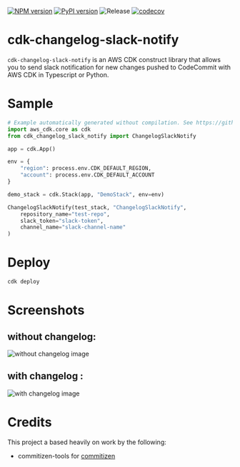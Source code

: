 [![NPM version](https://badge.fury.io/js/cdk-changelog-slack-notify.svg)](https://badge.fury.io/js/cdk-changelog-slack-notify)
[![PyPI version](https://badge.fury.io/py/cdk-changelog-slack-notify.svg)](https://badge.fury.io/py/cdk-changelog-slack-notify)
![Release](https://github.com/mikeyangyo/cdk-changelog-slack-notify/workflows/Release/badge.svg)
[![codecov](https://codecov.io/gh/mikeyangyo/cdk-changelog-slack-notify/branch/main/graph/badge.svg?token=MNQ4CKJDLS)](https://codecov.io/gh/mikeyangyo/cdk-changelog-slack-notify)

# cdk-changelog-slack-notify

`cdk-changelog-slack-notify` is an AWS CDK construct library that allows you to send slack notification for new changes pushed to CodeCommit with AWS CDK in Typescript or Python.

# Sample

```python
# Example automatically generated without compilation. See https://github.com/aws/jsii/issues/826
import aws_cdk.core as cdk
from cdk_changelog_slack_notify import ChangelogSlackNotify

app = cdk.App()

env = {
    "region": process.env.CDK_DEFAULT_REGION,
    "account": process.env.CDK_DEFAULT_ACCOUNT
}

demo_stack = cdk.Stack(app, "DemoStack", env=env)

ChangelogSlackNotify(test_stack, "ChangelogSlackNotify",
    repository_name="test-repo",
    slack_token="slack-token",
    channel_name="slack-channel-name"
)
```

# Deploy

```sh
cdk deploy
```

# Screenshots

## without changelog:

![without changelog image](images/without_changelog.png)

## with changelog :

![with changelog image](images/with_changelog.png)

# Credits

This project a based heavily on work by the following:

* commitizen-tools for [commitizen](https://github.com/commitizen-tools/commitizen)
